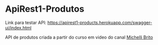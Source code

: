 # ApiRest1-Produtos

Link para testar API: https://apirest1-products.herokuapp.com/swagger-ui/index.html

API de produtos criada a partir do curso em video do canal [Michelli Brito]("https://www.youtube.com/channel/UC2WbG8UgpPaLcFSNJYwtPow")


